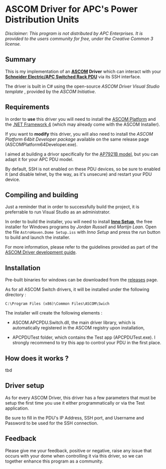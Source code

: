 # ASCOM Driver for APC's Power Distribution Units

*Disclaimer: This program is not distributed by APC Enterprises. It is provided to the users community for free, under the Creative Common 3 license.*

## Summary 

This is my implementation of an **[ASCOM](https://ascom-standards.org/) Driver** which can interact with 
your **[Schneider Electric/APC Switched Rack PDU](https://astrohaven.com/)** via its SSH interface.

The driver is built in C# using the open-source *ASCOM Driver Visual Studio template*  , provided by the *ASCOM Initiative*.

## Requirements

In order to **use** this driver you will need to install the [ASCOM Platform](https://github.com/ASCOMInitiative/ASCOMPlatform/releases) and the [.NET Framework 4](https://www.microsoft.com/en-au/download/details.aspx?id=17851) (which may already come with the ASCOM Installer).

If you want to **modify** this driver, you will  also need to install the *ASCOM Platform 64bit Developer package* available on the same release page (ASCOMPlatform64Developer.exe).

I aimed at building a drivor specifically for the [AP7921B model](https://www.apc.com/shop/au/en/products/Rack-PDU-Switched-1U-16A-208-230V-8-C13/P-AP7921B), but you can adapt it for your APC PDU model.

By default, SSH is not enabled on these PDU devices, so be sure to enabled it (and disable telnet, by the way, as it's unsecure) and restart your PDU device.

## Compiling and building

Just a reminder that in order to successfully build the project, it is preferrable to run Visual Studio as an administrator.

In order to build the installer, you will need to install [**Inno Setup**](http://www.jrsoftware.org/isdl.php#stable), the free installer for Windows programs by *Jordan Russell* and *Martijn Laan*. Open the file `AstroHaven.Dome Setup.iss` with *Inno Setup* and press the *run* button to build and launch the installer.

For more information, please refer to the guidelines provided as part of the [ASCOM Driver development guide](https://ascom-standards.org/Developer/DriverImpl.htm).

## Installation

Pre-built binaries for windows can be downloaded from the [releases]() page.

As for all ASCOM Switch drivers, it will be installed under the following directory :

`C:\Program Files (x86)\Common Files\ASCOM\Swich`

The installer will create the following elements :

- ASCOM.APCPDU.Switch.dll, the main driver library, which is automatically registered in the ASCOM registry upon installation,

- APCPDUTest folder, which contains the Test app (APCPDUTest.exe). I strongly recommend to try this app to control your PDU in the first place.

## How does it works ?

tbd

## Driver setup

As for every ASCOM Driver, this driver has a few parameters that must be setup the first time you use it either programmatically or via the Test application. 

Be sure to fill in the PDU's IP Address, SSH port, and Username and Password to be used for the SSH connection.


## Feedback

Please give me your feedback, positive or negative, raise any issue that occurs with your dome when controlling it via this driver, so we can together enhance this program as a community.



